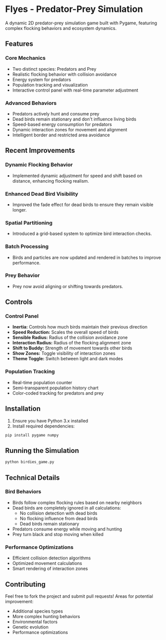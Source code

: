 # Flyes - Predator-Prey Simulation

A dynamic 2D predator-prey simulation game built with Pygame, featuring complex flocking behaviors and ecosystem dynamics.

## Features

### Core Mechanics
- Two distinct species: Predators and Prey
- Realistic flocking behavior with collision avoidance
- Energy system for predators
- Population tracking and visualization
- Interactive control panel with real-time parameter adjustment

### Advanced Behaviors
- Predators actively hunt and consume prey
- Dead birds remain stationary and don't influence living birds
- Speed-based energy consumption for predators
- Dynamic interaction zones for movement and alignment
- Intelligent border and restricted area avoidance

## Recent Improvements

### Dynamic Flocking Behavior
- Implemented dynamic adjustment for speed and shift based on distance, enhancing flocking realism.

### Enhanced Dead Bird Visibility
- Improved the fade effect for dead birds to ensure they remain visible longer.

### Spatial Partitioning
- Introduced a grid-based system to optimize bird interaction checks.

### Batch Processing
- Birds and particles are now updated and rendered in batches to improve performance.

### Prey Behavior
- Prey now avoid aligning or shifting towards predators.

## Controls

### Control Panel
- **Inertia:** Controls how much birds maintain their previous direction
- **Speed Reduction:** Scales the overall speed of birds
- **Sensible Radius:** Radius of the collision avoidance zone
- **Interaction Radius:** Radius of the flocking alignment zone
- **Shift to Buddy:** Strength of movement towards other birds
- **Show Zones:** Toggle visibility of interaction zones
- **Theme Toggle:** Switch between light and dark modes

### Population Tracking
- Real-time population counter
- Semi-transparent population history chart
- Color-coded tracking for predators and prey

## Installation

1. Ensure you have Python 3.x installed
2. Install required dependencies:
```bash
pip install pygame numpy
```

## Running the Simulation

```bash
python birdies_game.py
```

## Technical Details

### Bird Behaviors
- Birds follow complex flocking rules based on nearby neighbors
- Dead birds are completely ignored in all calculations:
  - No collision detection with dead birds
  - No flocking influence from dead birds
  - Dead birds remain stationary
- Predators consume energy while moving and hunting
- Prey turn black and stop moving when killed

### Performance Optimizations
- Efficient collision detection algorithms
- Optimized movement calculations
- Smart rendering of interaction zones

## Contributing

Feel free to fork the project and submit pull requests! Areas for potential improvement:
- Additional species types
- More complex hunting behaviors
- Environmental factors
- Genetic evolution
- Performance optimizations